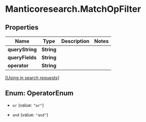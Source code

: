 # Manticoresearch.MatchOpFilter

## Properties

Name | Type | Description | Notes
------------ | ------------- | ------------- | -------------
**queryString** | **String** |  | 
**queryFields** | **String** |  | 
**operator** | **String** |  | 

[[Using in search requests]](SearchApi.md#MatchOpFilter)




## Enum: OperatorEnum


* `or` (value: `"or"`)

* `and` (value: `"and"`)




